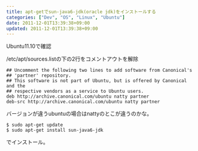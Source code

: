 ```yaml
---
title: apt-getでsun-java6-jdk(oracle jdk)をインストールする
categories: ["Dev", "OS", "Linux", "Ubuntu"]
date: 2011-12-01T13:39:38+09:00
updated: 2011-12-01T13:39:38+09:00
---
```


Ubuntu11.10で確認

/etc/apt/sources.listの下の2行をコメントアウトを解除

    ## Uncomment the following two lines to add software from Canonical's
    ## 'partner' repository.
    ## This software is not part of Ubuntu, but is offered by Canonical and the
    ## respective vendors as a service to Ubuntu users.
    deb http://archive.canonical.com/ubuntu natty partner
    deb-src http://archive.canonical.com/ubuntu natty partner

バージョンが違うubuntuの場合はnattyのとこが違うのかな。

    $ sudo apt-get update
    $ sudo apt-get install sun-java6-jdk

でインストール。
